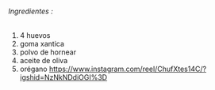 ###### Ingredientes :
1. 4 huevos
2. goma xantica
3. polvo de hornear
4. aceite de oliva
5. orégano
https://www.instagram.com/reel/ChufXtes14C/?igshid=NzNkNDdiOGI%3D